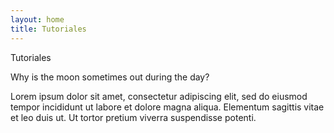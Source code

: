 ```yaml
---
layout: home
title: Tutoriales
---
```

<p>Tutoriales</p>
<div class="accordion">
  <div class="accordion-item">
    <a class="accordion-header">Why is the moon sometimes out during the day?</a>
    <div class="accordion-content">
      <p>Lorem ipsum dolor sit amet, consectetur adipiscing elit, sed do eiusmod tempor incididunt ut labore et dolore magna aliqua. Elementum sagittis vitae et leo duis ut. Ut tortor pretium viverra suspendisse potenti.</p>
    </div>
  </div>
</div>
